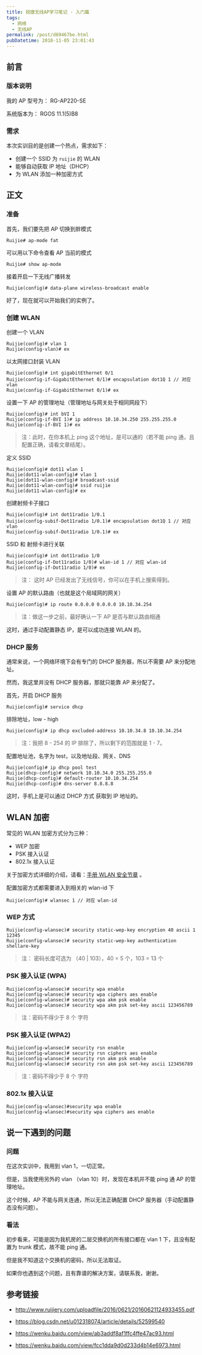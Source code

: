 ```yaml
---
title: 锐捷无线AP学习笔记 - 入门篇
tags:
  - 网络
  - 无线AP
permalink: /post/d69467be.html
pubDatetime: 2018-11-05 23:01:43
---
```


## 前言

### 版本说明

我的 AP 型号为： RG-AP220-SE

系统版本为： RGOS 11.1(5)B8

### 需求

本次实训目的是创建一个热点，需求如下：

- 创建一个 SSID 为 `ruijie` 的 WLAN
- 能够自动获取 IP 地址（DHCP）
- 为 WLAN 添加一种加密方式

## 正文

### 准备

首先，我们要先把 AP 切换到胖模式

```shell
Ruijie# ap-mode fat
```

可以用以下命令查看 AP 当前的模式

```shell
Ruijie# show ap-mode
```

接着开启一下无线广播转发

```shell
Ruijie(config)# data-plane wireless-broadcast enable
```

好了，现在就可以开始我们的实例了。

### 创建 WLAN

创建一个 VLAN

```shell
Ruijie(config)# vlan 1
Ruijie(config-vlan)# ex
```

以太网接口封装 VLAN

```shell
Ruijie(config)# int gigabitEthernet 0/1
Ruijie(config-if-GigabitEthernet 0/1)# encapsulation dot1Q 1 // 对应 vlan
Ruijie(config-if-GigabitEthernet 0/1)# ex
```

设置一下 AP 的管理地址（管理地址与网关处于相同网段下）

```shell
Ruijie(config)# int bVI 1
Ruijie(config-if-BVI 1)# ip address 10.10.34.250 255.255.255.0
Ruijie(config-if-BVI 1)# ex
```

> 注：此时，在你本机上 ping 这个地址，是可以通的（若不能 ping 通，且配置正确，请看文章结尾）。

定义 SSID

```shell
Ruijie(config)# dot11 wlan 1
Ruijie(dot11-wlan-config)# vlan 1
Ruijie(dot11-wlan-config)# broadcast-ssid
Ruijie(dot11-wlan-config)# ssid ruijie
Ruijie(dot11-wlan-config)# ex
```

创建射频卡子接口

```shell
Ruijie(config)# int dot11radio 1/0.1
Ruijie(config-subif-Dot11radio 1/0.1)# encapsulation dot1Q 1 // 对应 vlan
Ruijie(config-subif-Dot11radio 1/0.1)# ex
```

SSID 和 射频卡进行关联

```shell
Ruijie(config)# int dot11radio 1/0
Ruijie(config-if-Dot11radio 1/0)# wlan-id 1 // 对应 wlan-id
Ruijie(config-if-Dot11radio 1/0)# ex
```

> 注： 这时 AP 已经发出了无线信号，你可以在手机上搜索得到。

设置 AP 的默认路由（也就是这个局域网的网关）

```shell
Ruijie(config)# ip route 0.0.0.0 0.0.0.0 10.10.34.254
```

> 注：做这一步之前，最好确认一下 AP 是否与默认路由相通

这时，通过手动配置静态 IP，是可以成功连接 WLAN 的。

### DHCP 服务

通常来说，一个网络环境下会有专门的 DHCP 服务器，所以不需要 AP 来分配地址。

然而，我这里并没有 DHCP 服务器，那就只能靠 AP 来分配了。

首先，开启 DHCP 服务

```shell
Ruijie(config)# service dhcp
```

排除地址，low - high

```shell
Ruijie(config)# ip dhcp excluded-address 10.10.34.8 10.10.34.254
```

> 注：我把 8 - 254 的 IP 排除了，所以剩下的范围就是 1 - 7。

配置地址池，名字为 test，以及地址段、网关、DNS

```shell
Ruijie(config)# ip dhcp pool test
Ruijie(dhcp-config)# network 10.10.34.0 255.255.255.0
Ruijie(dhcp-config)# default-router 10.10.34.254
Ruijie(dhcp-config)# dns-server 8.8.8.8
```

这时，手机上是可以通过 DHCP 方式 获取到 IP 地址的。

## WLAN 加密

常见的 WLAN 加密方式分为三种：

- WEP 加密
- PSK 接入认证
- 802.1x 接入认证

关于加密方式详细的介绍，请看：[手册 WLAN 安全节章](http://www.ruijiery.com/uploadfile/2016/0621/20160621124933455.pdf) 。

配置加密方式都需要进入到相关的 wlan-id 下

```shell
Ruijie(config)# wlansec 1 // 对应 wlan-id
```

### WEP 方式

```shell
Ruijie(config-wlansec)# security static-wep-key encryption 40 ascii 1 12345
Ruijie(config-wlansec)# security static-wep-key authentication  shellare-key
```

> 注： 密码长度可选为 （40 | 103），40 = 5 个，103 = 13 个

### PSK 接入认证 (WPA)

```shell
Ruijie(config-wlansec)# security wpa enable
Ruijie(config-wlansec)# security wpa ciphers aes enable
Ruijie(config-wlansec)# security wpa akm psk enable
Ruijie(config-wlansec)# security wpa akm psk set-key ascii 123456789
```

> 注：密码不得少于 8 个 字符

### PSK 接入认证 (WPA2)

```shell
Ruijie(config-wlansec)# security rsn enable
Ruijie(config-wlansec)# security rsn ciphers aes enable
Ruijie(config-wlansec)# security rsn akm psk enable
Ruijie(config-wlansec)# security rsn akm psk set-key ascii 123456789
```

> 注：密码不得少于 8 个 字符

### **802.1x** 接入认证

```shell
Ruijie(config-wlansec)#security wpa enable
Ruijie(config-wlansec)#security wpa ciphers aes enable
```

## 说一下遇到的问题

### 问题

在这次实训中，我用到 vlan 1，一切正常。

但是，当我使用另外的 vlan （vlan 10）时，发现在本机并不能 ping 通 AP 的管理地址。

这个时候，AP 不能与网关连通，所以无法正确配置 DHCP 服务器（手动配置静态没有问题）。

### 看法

初步看来，可能是因为我机房的二层交换机的所有接口都在 vlan 1 下，且没有配置为 trunk 模式，故不能 ping 通。

但是我不知道这个交换机的密码，所以无法取证。

如果你也遇到这个问题，且有靠谱的解决方案，请联系我，谢谢。

## 参考链接

- http://www.ruijiery.com/uploadfile/2016/0621/20160621124933455.pdf

- https://blog.csdn.net/u012318074/article/details/52599540

- https://wenku.baidu.com/view/ab3addf8af1ffc4ffe47ac93.html

- https://wenku.baidu.com/view/fcc1dda9d0d233d4b14e6973.html
